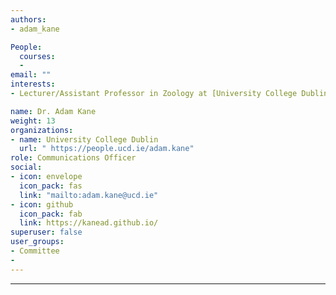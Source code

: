```yaml
---
authors:
- adam_kane

People:
  courses:
  -
email: ""
interests:
- Lecturer/Assistant Professor in Zoology at [University College Dublin](https://people.ucd.ie/adam.kane) 

name: Dr. Adam Kane
weight: 13
organizations:
- name: University College Dublin
  url: " https://people.ucd.ie/adam.kane"
role: Communications Officer
social:
- icon: envelope
  icon_pack: fas
  link: "mailto:adam.kane@ucd.ie"
- icon: github
  icon_pack: fab
  link: https://kanead.github.io/
superuser: false
user_groups:
- Committee
-
---
```


---
